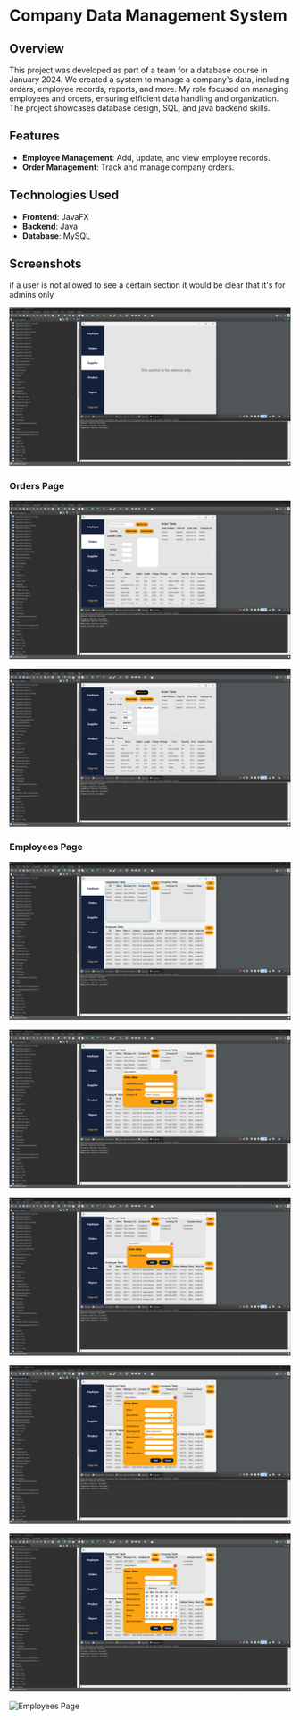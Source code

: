 # Company Data Management System

## Overview
This project was developed as part of a team for a database course in January 2024. We created a system to manage a company's data, including orders, employee records, reports, and more. My role focused on managing employees and orders, ensuring efficient data handling and organization. The project showcases database design, SQL, and java backend skills.

## Features
- **Employee Management**: Add, update, and view employee records.
- **Order Management**: Track and manage company orders.

## Technologies Used
- **Frontend**: JavaFX
- **Backend**: Java
- **Database**: MySQL

## Screenshots

if a user is not allowed to see a certain section it would be clear that it's for admins only

![Main Page](/screenshots/211.png)


### Orders Page

![Orders Page](/screenshots/218.png)

![Orders Page](/screenshots/219.png)


### Employees Page

![Employees Page](/screenshots/212.png)

![Employees Page](/screenshots/213.png)

![Employees Page](/screenshots/214.png)

![Employees Page](/screenshots/215.png)

![Employees Page](/screenshots/216.png)

![Employees Page](217.png)



